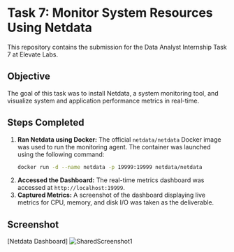 # Task 7: Monitor System Resources Using Netdata

This repository contains the submission for the Data Analyst Internship Task 7 at Elevate Labs.

## Objective

The goal of this task was to install Netdata, a system monitoring tool, and visualize system and application performance metrics in real-time.

## Steps Completed

1.  **Ran Netdata using Docker:** The official `netdata/netdata` Docker image was used to run the monitoring agent. The container was launched using the following command:
    ```bash
    docker run -d --name netdata -p 19999:19999 netdata/netdata
    ```
2.  **Accessed the Dashboard:** The real-time metrics dashboard was accessed at `http://localhost:19999`.
3.  **Captured Metrics:** A screenshot of the dashboard displaying live metrics for CPU, memory, and disk I/O was taken as the deliverable.

## Screenshot

[Netdata Dashboard]
![SharedScreenshot1](https://github.com/user-attachments/assets/584f9031-3145-41a4-9cfb-86ab7094a263)
